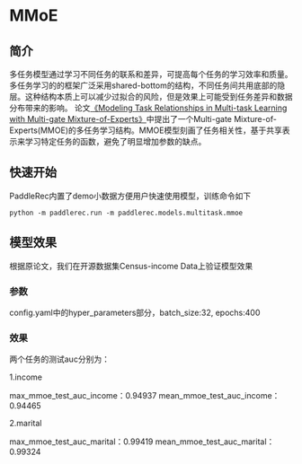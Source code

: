 # MMoE

## 简介
多任务模型通过学习不同任务的联系和差异，可提高每个任务的学习效率和质量。多任务学习的的框架广泛采用shared-bottom的结构，不同任务间共用底部的隐层。这种结构本质上可以减少过拟合的风险，但是效果上可能受到任务差异和数据分布带来的影响。  论文[《Modeling Task Relationships in Multi-task Learning with Multi-gate Mixture-of-Experts》]( https://www.kdd.org/kdd2018/accepted-papers/view/modeling-task-relationships-in-multi-task-learning-with-multi-gate-mixture- )中提出了一个Multi-gate Mixture-of-Experts(MMOE)的多任务学习结构。MMOE模型刻画了任务相关性，基于共享表示来学习特定任务的函数，避免了明显增加参数的缺点。

## 快速开始
PaddleRec内置了demo小数据方便用户快速使用模型，训练命令如下

```shell
python -m paddlerec.run -m paddlerec.models.multitask.mmoe
```

## 模型效果

根据原论文，我们在开源数据集Census-income Data上验证模型效果

### 参数

config.yaml中的hyper_parameters部分，batch_size:32, epochs:400

### 效果

两个任务的测试auc分别为：

1.income

max_mmoe_test_auc_income：0.94937 mean_mmoe_test_auc_income：0.94465

2.marital

max_mmoe_test_auc_marital：0.99419 mean_mmoe_test_auc_marital：0.99324
